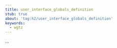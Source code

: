 ```yaml
---
title: user_interface_globals_definition
stub: true
about: 'tag:h2/user_interface_globals_definition'
keywords:
  - wgtz
---
```

...
